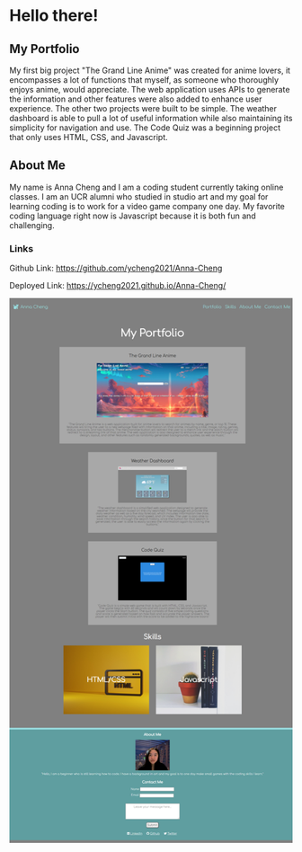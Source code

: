 # Hello there!

## My Portfolio
My first big project "The Grand Line Anime" was created for anime lovers, it encompasses a lot of functions that myself, as someone who thoroughly enjoys anime, would appreciate. The web application uses APIs to generate the information and other features were also added to enhance user experience. 
The other two projects were built to be simple. The weather dashboard is able to pull a lot of useful information while also maintaining its simplicity for navigation and use. The Code Quiz was a beginning project that only uses HTML, CSS, and Javascript. 

## About Me
My name is Anna Cheng and I am a coding student currently taking online classes. I am an UCR alumni who studied in studio art and my goal for learning coding is to work for a video game company one day. My favorite coding language right now is Javascript because it is both fun and challenging. 

### Links

Github Link: https://github.com/ycheng2021/Anna-Cheng

Deployed Link: https://ycheng2021.github.io/Anna-Cheng/

![This is a screenshot of the website](./assets/images/Anna-Cheng-Portfolio_updated.html.png)

